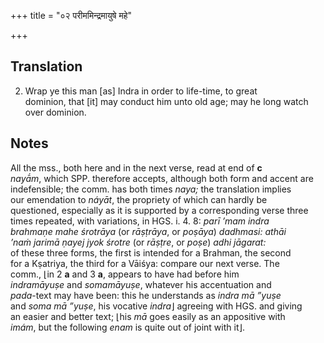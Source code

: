 +++
title = "०२ परीममिन्द्रमायुषे महे"

+++
## Translation
2. Wrap ye this man \[as\] Indra in order to life-time, to great  
dominion, that \[it\] may conduct him unto old age; may he long watch  
over dominion.

## Notes
All the mss., both here and in the next verse, read at end of **c**  
*nayā́m*, which SPP. therefore accepts, although both form and accent are  
indefensible; the comm. has both times *naya;* the translation implies  
our emendation to *náyāt*, the propriety of which can hardly be  
questioned, especially as it is supported by a corresponding verse three  
times repeated, with variations, in HGS. i. 4. 8: *parī ’mam indra  
brahmaṇe mahe śrotrāya* (or *rāṣṭrāya*, or *poṣāya*) *dadhmasi: athāi  
’naṁ jarimā ṇayej jyok śrotre* (or *rāṣṭre*, or *poṣe*) *adhi jāgarat:*  
of these three forms, the first is intended for a Brahman, the second  
for a Kṣatriya, the third for a Vāiśya: compare our next verse. The  
comm., ⌊in 2 **a** and 3 **a**, appears to have had before him  
*indramāyuṣe* and *somamāyuṣe*, whatever his accentuation and  
*pada*-text may have been: this he understands as *indra mā* *”yuṣe*  
and *soma mā ”yuṣe*, his vocative *indra*⌋ agreeing with HGS. and giving  
an easier and better text; ⌊his *mā* goes easily as an appositive with  
*imám*, but the following *enam* is quite out of joint with it⌋.
